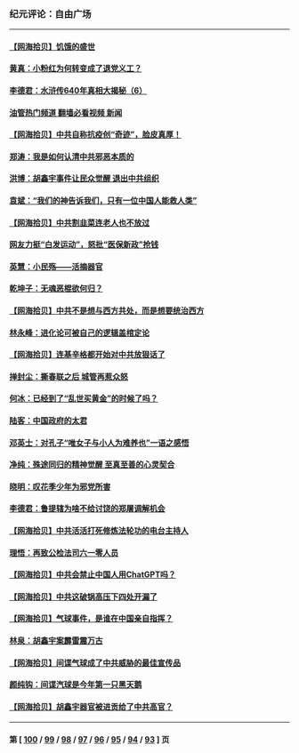 ### 纪元评论：自由广场
---
#### [【网海拾贝】饥饿的盛世](../../pages/nsc993/n13934650.md?02220330) 
#### [黄真：小粉红为何转变成了退党义工？](../../pages/nsc993/n13933749.md?02220330) 
#### [李德君：水浒传640年真相大揭秘（6）](../../pages/nsc993/n13933774.md?02220330) 
#### [油管热门频道 翻墙必看视频 新闻](ok?02220330)
#### [【网海拾贝】中共自称抗疫创“奇迹”，脸皮真厚！](../../pages/nsc993/n13933756.md?02220330) 
#### [郑涛：我是如何认清中共邪恶本质的](../../pages/nsc993/n13933632.md?02220330) 
#### [洪博：胡鑫宇事件让民众觉醒 退出中共组织](../../pages/nsc993/n13933571.md?02220330) 
#### [袁斌：“我们的神告诉我们，只有一位中国人能救人类”](../../pages/nsc993/n13933240.md?02220330) 
#### [【网海拾贝】中共割韭菜连老人也不放过](../../pages/nsc993/n13933148.md?02220330) 
#### [网友力挺“白发运动”，怒批“医保新政”抢钱](../../pages/nsc993/n13932475.md?02220330) 
#### [英慧：小民殇——活摘器官](../../pages/nsc993/n13931859.md?02220330) 
#### [乾坤子：无魂恶棍欲何归？](../../pages/nsc993/n13931878.md?02220330) 
#### [【网海拾贝】中共不是想与西方共处，而是想要统治西方](../../pages/nsc993/n13931736.md?02220330) 
#### [林永峰：进化论可被自己的逻辑盖棺定论](../../pages/nsc993/n13930862.md?02220330) 
#### [【网海拾贝】连基辛格都开始对中共放狠话了](../../pages/nsc993/n13930756.md?02220330) 
#### [掸封尘：撕春联之后 城管再惹众怒](../../pages/nsc993/n13930154.md?02220330) 
#### [何冰：已经到了“乱世买黄金”的时候了吗？](../../pages/nsc993/n13930205.md?02220330) 
#### [陆客：中国政府的太君](../../pages/nsc993/n13930190.md?02220330) 
#### [邓英士：对孔子“唯女子与小人为难养也”一语之感悟](../../pages/nsc993/n13929997.md?02220330) 
#### [净纯：殊途同归的精神觉醒 至真至善的心灵契合](../../pages/nsc993/n13930109.md?02220330) 
#### [晓明：叹花季少年为邪党所害](../../pages/nsc993/n13929781.md?02220330) 
#### [李德君：鲁提辖为啥不给讨饶的郑屠调解机会](../../pages/nsc993/n13929491.md?02220330) 
#### [【网海拾贝】中共活活打死修炼法轮功的电台主持人](../../pages/nsc993/n13929464.md?02220330) 
#### [理悟：再致公检法司六一零人员](../../pages/nsc993/n13928341.md?02220330) 
#### [【网海拾贝】中共会禁止中国人用ChatGPT吗？](../../pages/nsc993/n13927568.md?02220330) 
#### [【网海拾贝】中共这破锅高压下四处开漏了](../../pages/nsc993/n13926953.md?02220330) 
#### [【网海拾贝】气球事件，是谁在中国亲自指挥？](../../pages/nsc993/n13926256.md?02220330) 
#### [林泉：胡鑫宇案霹雷震万古](../../pages/nsc993/n13926283.md?02220330) 
#### [【网海拾贝】间谍气球成了中共威胁的最佳宣传品](../../pages/nsc993/n13925216.md?02220330) 
#### [颜纯钩：间谍汽球是今年第一只黑天鹅](../../pages/nsc993/n13925162.md?02220330) 
#### [【网海拾贝】胡鑫宇器官被进贡给了中共高官？](../../pages/nsc993/n13923771.md?02220330) 

---
#### 第 [ [100](./100.md?02220330) / [99](./99.md?02220330) / [98](./98.md?02220330) / [97](./97.md?02220330) / [96](./96.md?02220330) / [95](./95.md?02220330) / [94](./94.md?02220330) / [93](./93.md?02220330) ] 页
